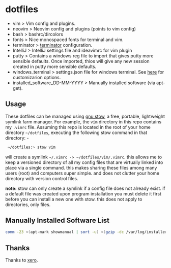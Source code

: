 # dotfiles

-  vim            > Vim config and plugins.
-  neovim         > Neovim config and plugins (points to vim config)
-  bash           > bashrc/dircolors
-  fonts          > Nice monospaced fonts for terminal and vim.
-  terminator     > [terminator](https://gnometerminator.blogspot.co.uk/p/introduction.html) configuration.
-  IntelliJ       > IntelliJ settings file and ideavimrc for vim plugin
-  putty           > Contains a windows reg file to import that gives putty more sensible defaults. Once imported, thios will give any new session created in putty more sensible defaults.
- windows_terminal > settings.json file for windows terminal. See [here](https://medium.com/@hjgraca/style-your-windows-terminal-and-wsl2-like-a-pro-9a2e1ad4c9d0) for customizarion options.
-  installed_software_DD-MM-YYYY > Manually installed software (via apt-get).

## Usage
These dotfiles can be managed using [gnu stow](http://www.gnu.org/software/stow/), a free, portable, lightweight symlink farm manager.
For example, the `vim` directory in this repo contains my `.vimrc` file. Assuming this repo is located in the root of your home directory `~/dotfiles`, executing the following stow command in that directory: -
```bash
 ~/dotfiles:> stow vim
``` 
will create a symlink `~/.vimrc -> ~/dotfiles/vim/.vimrc`.
 this allows me to keep a versioned directory of all my config files that are virtually linked into place via a single command. this makes sharing these files among many users (root) and computers super simple. and does not clutter your home directory with version control files.

**note:** stow can only create a symlink if a config file does not already exist. if a default file was created upon program installation you must delete it first before you can install a new one with stow. this does not apply to directories, only files.

## Manually Installed Software List

```bash
comm -23 <(apt-mark showmanual | sort -u) <(gzip -dc /var/log/installer/initial-status.gz | sed -n 's/^Package: //p' | sort -u) > /tmp/installed_software_08-03-2018.txt
```

## Thanks
Thanks to [xero](https://github.com/xero/dotfiles).
